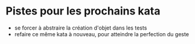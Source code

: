 # Pistes pour les prochains kata

- se forcer à abstraire la création d'objet dans les tests
- refaire ce même kata à nouveau, pour atteindre la perfection du geste
